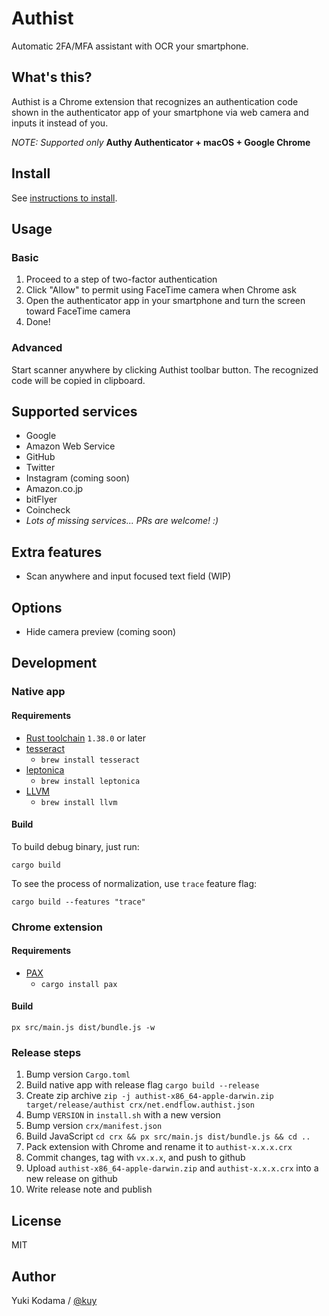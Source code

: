 # Authist

Automatic 2FA/MFA assistant with OCR your smartphone.

## What's this?

Authist is a Chrome extension that recognizes an authentication code shown
in the authenticator app of your smartphone via web camera and inputs it instead of you.

_NOTE: Supported only_ **Authy Authenticator + macOS + Google Chrome**

## Install

See [instructions to install](https://github.com/kuy/authist/blob/master/docs/INSTALL.md).

## Usage

### Basic

1. Proceed to a step of two-factor authentication
2. Click "Allow" to permit using FaceTime camera when Chrome ask
3. Open the authenticator app in your smartphone and turn the screen toward FaceTime camera
4. Done!

### Advanced

Start scanner anywhere by clicking Authist toolbar button.
The recognized code will be copied in clipboard.

## Supported services

- Google
- Amazon Web Service
- GitHub
- Twitter
- Instagram (coming soon)
- Amazon.co.jp
- bitFlyer
- Coincheck
- _Lots of missing services... PRs are welcome! :)_

## Extra features

- Scan anywhere and input focused text field (WIP)

## Options

- Hide camera preview (coming soon)

## Development

### Native app

#### Requirements

- [Rust toolchain](https://www.rust-lang.org/tools/install) `1.38.0` or later
- [tesseract](https://github.com/tesseract-ocr/tesseract)
  - `brew install tesseract`
- [leptonica](https://github.com/DanBloomberg/leptonica)
  - `brew install leptonica`
- [LLVM](https://llvm.org/)
  - `brew install llvm`

#### Build

To build debug binary, just run:

```
cargo build
```

To see the process of normalization, use `trace` feature flag:

```
cargo build --features "trace"
```

### Chrome extension

#### Requirements

- [PAX](https://github.com/nathan/pax)
  - `cargo install pax`

#### Build

```
px src/main.js dist/bundle.js -w
```

### Release steps

1. Bump version `Cargo.toml`
2. Build native app with release flag `cargo build --release`
3. Create zip archive `zip -j authist-x86_64-apple-darwin.zip target/release/authist crx/net.endflow.authist.json`
4. Bump `VERSION` in `install.sh` with a new version
5. Bump version `crx/manifest.json`
6. Build JavaScript `cd crx && px src/main.js dist/bundle.js && cd ..`
7. Pack extension with Chrome and rename it to `authist-x.x.x.crx`
8. Commit changes, tag with `vx.x.x`, and push to github
9. Upload `authist-x86_64-apple-darwin.zip` and `authist-x.x.x.crx` into a new release on github
10. Write release note and publish

## License

MIT

## Author

Yuki Kodama / [@kuy](https://twitter.com/kuy)
